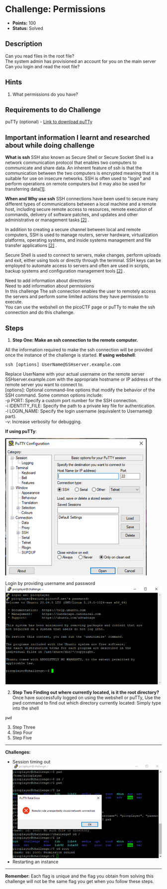 # Challenge: Permissions

- **Points:** 100
- **Status:** Solved

## Description
Can you read files in the root file?  
The system admin has provisioned an account for you on the main server  
Can you login and read the root file?  

## Hints
1. What permissions do you have?

## Requirements to do Challenge
puTTy (optional) - [Link to download puTTy](https://www.chiark.greenend.org.uk/~sgtatham/putty/latest.html)


## Important information I learnt and researched about while doing challenge
**What is ssh** 
SSH also known as Secure Shell or Secure Socket Shell is a network communication protocol that enables two  computers to communicate and share data. An inherent feature of ssh is that the communication between the two  computers is encrypted meaning that it is suitable for use on insecure networks. SSH is often used to "login"  and perform operations on remote computers but it may also be used for transferring data[[1]](https://www.ucl.ac.uk/isd/what-ssh-and-how-do-i-use-it).

**When and Why use ssh**
SSH connections have been used to secure many different types of communications between a local machine and a  remote host, including secure remote access to resources, remote execution of commands, delivery of software   patches, and updates and other administrative or management tasks [[2]](https://www.techtarget.com/searchsecurity/definition/Secure-Shell) .

In addition to creating a secure channel between local and remote computers, SSH is used to manage routers,   server hardware, virtualization platforms, operating systems, and inside systems management and file transfer applications [[2]](https://www.techtarget.com/searchsecurity/definition/Secure-Shell) .

Secure Shell is used to connect to servers, make changes, perform uploads and exit, either using tools or  directly through the terminal. SSH keys can be employed to automate access to servers and often are used in   scripts, backup systems and configuration management tools [[2]](https://www.techtarget.com/searchsecurity/definition/Secure-Shell) .


Need to add information about directories  
Need to add information about permissions  
In this challenge The ssh connection enables the user to remotely access the servers and perform some limited  actions they have permission to execute.  
You can use the webshell on the picoCTF page or puTTy to make the ssh connection and do this challenge.  

## Steps
1. **Step One: Make an ssh connection to the remote computer.**

All the information required to make the ssh connection will be provided once the instance of the challenge is started.
**If using webshell**:
<pre>
ssh [options] UserName@SSHserver.example.com
</pre>
Replace UserName with your actual username on the remote server  
SSHserver.example.com with the appropriate hostname or IP address of the remote server you want to connect to.  
[options]: Optional command-line options that modify the behavior of the SSH command. Some common options include:  
-p PORT: Specify a custom port number for the SSH connection.  
-i IDENTITY_FILE: Specify the path to a private key file for authentication.  
-l LOGIN_NAME: Specify the login username (equivalent to Username@ part).  
-v: Increase verbosity for debugging.

**If using puTTy**:  

![Make an ssh connection using puTTy input Host Name or IP address and Port number](https://github.com/poni-henry/picoCTF_2023_WriteUps/blob/main/Images/putty.png)  

Login by providing username and password  
![input correct username and password](https://github.com/poni-henry/picoCTF_2023_WriteUps/blob/main/Images/providing%20username%20and%20password.png?raw=true)  

2. **Step Two Finding out where currently located, is it the root directory?**
Once have successfully logged on using the webshell or puTTy,
Use the pwd command to find out which directory currently located:
Simply type into the shell 
```
pwd
```

3. Step Three  
4. Step Four  
5. Step Five  


---

**Challenges:** 
- Session timing out
![Remote server timing out](https://github.com/poni-henry/picoCTF_2023_WriteUps/blob/main/Images/remote%20connection%20off.png)
- Restarting an instance 

---

**Remember:** Each flag is unique and the flag you obtain from solving this challenge will not be the same flag you get when you follow these steps.


